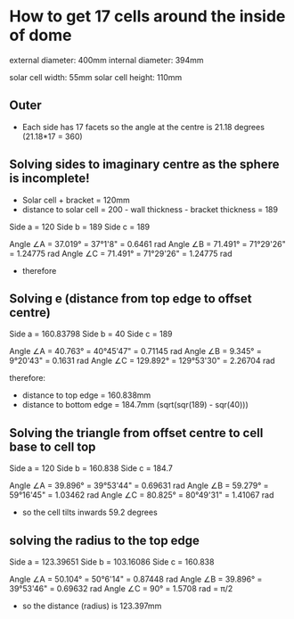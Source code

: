 # How to get 17 cells around the inside of dome

external diameter: 400mm
internal diameter: 394mm

solar cell width: 55mm
solar cell height: 110mm

## Outer
* Each side has 17 facets so the angle at the centre is 21.18 degrees (21.18*17 = 360)


## Solving sides to imaginary centre as the sphere is incomplete!
* Solar cell + bracket = 120mm
* distance to solar cell = 200 - wall thickness - bracket thickness = 189

Side a = 120
Side b = 189
Side c = 189

Angle ∠A = 37.019° = 37°1'8" = 0.6461 rad
Angle ∠B = 71.491° = 71°29'26" = 1.24775 rad
Angle ∠C = 71.491° = 71°29'26" = 1.24775 rad

* therefore

## Solving e (distance from top edge to offset centre)
Side a = 160.83798
Side b = 40
Side c = 189

Angle ∠A = 40.763° = 40°45'47" = 0.71145 rad
Angle ∠B = 9.345° = 9°20'43" = 0.1631 rad
Angle ∠C = 129.892° = 129°53'30" = 2.26704 rad

therefore:
* distance to top edge = 160.838mm
* distance to bottom edge = 184.7mm  (sqrt(sqr(189) - sqr(40)))


## Solving the triangle from offset centre to cell base to cell top
Side a = 120
Side b = 160.838
Side c = 184.7

Angle ∠A = 39.896° = 39°53'44" = 0.69631 rad
Angle ∠B = 59.279° = 59°16'45" = 1.03462 rad
Angle ∠C = 80.825° = 80°49'31" = 1.41067 rad

* so the cell tilts inwards 59.2 degrees


## solving the radius to the top edge
Side a = 123.39651
Side b = 103.16086
Side c = 160.838

Angle ∠A = 50.104° = 50°6'14" = 0.87448 rad
Angle ∠B = 39.896° = 39°53'46" = 0.69632 rad
Angle ∠C = 90° = 1.5708 rad = π/2

* so the distance (radius) is 123.397mm



